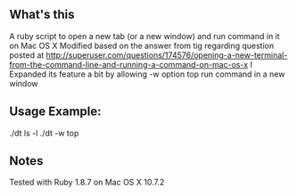 ## What's this
A ruby script to open a new tab (or a new window) and run command in it on Mac OS X
Modified based on the answer from tig regarding question posted at
http://superuser.com/questions/174576/opening-a-new-terminal-from-the-command-line-and-running-a-command-on-mac-os-x
I Expanded its feature a bit by allowing -w option top run command in a new window

## Usage Example:
./dt ls -l
./dt -w top

## Notes
Tested with Ruby 1.8.7 on Mac OS X 10.7.2
